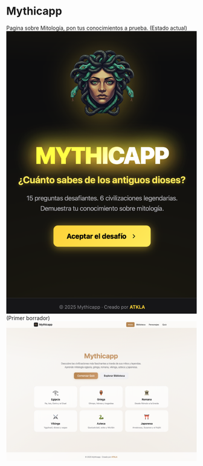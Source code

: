 # Mythicapp
Pagina sobre Mitología, pon tus conocimientos a prueba.
(Estado actual)
![captura de la web](captura.png)
(Primer borrador)
![Captura de la web](Captura.png)
